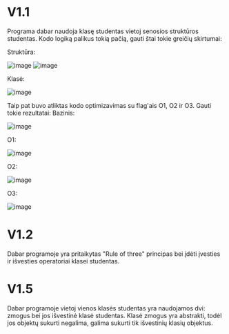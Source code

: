 # V1.1

Programa dabar naudoja klasę studentas vietoj senosios struktūros studentas. Kodo logiką palikus tokią pačią, gauti štai tokie greičių skirtumai:

Struktūra:

![image](https://user-images.githubusercontent.com/113544863/205040112-297dc307-ea89-4200-8c53-cb122ec4eb4a.png)
![image](https://user-images.githubusercontent.com/113544863/205040145-87d66d49-55d5-4434-a885-4bb9f1fc59c8.png)


Klasė:

![image](https://user-images.githubusercontent.com/113544863/205040265-12ba7a01-4c8b-4456-bf00-27f02051de04.png)


Taip pat buvo atliktas kodo optimizavimas su flag'ais O1, O2 ir O3. Gauti tokie rezultatai:
Bazinis:

![image](https://user-images.githubusercontent.com/113544863/205040523-6600a3cd-5354-4ab6-8248-1c11aee77efc.png)

O1:

![image](https://user-images.githubusercontent.com/113544863/205040619-6d4db6bf-2106-44cd-b10b-b109429670d4.png)


O2:

![image](https://user-images.githubusercontent.com/113544863/205040688-c604dcf6-d3ac-4545-83dd-a8416a035597.png)


O3:

![image](https://user-images.githubusercontent.com/113544863/205040730-6ebed188-d610-4134-be70-1c9500e3833f.png)


# V1.2

Dabar programoje yra pritaikytas "Rule of three" principas bei įdėti įvesties ir išvesties operatoriai klasei studentas.

# V1.5

Dabar programoje vietoj vienos klasės studentas yra naudojamos dvi: zmogus bei jos išvestinė klasė studentas. Klasė zmogus yra abstrakti, todėl jos objektų sukurti negalima, galima sukurti tik išvestinių klasių objektus.
